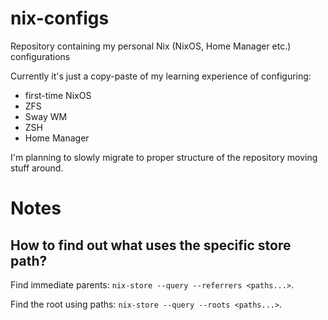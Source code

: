 # nix-configs
Repository containing my personal Nix (NixOS, Home Manager etc.) configurations

Currently it's just a copy-paste of my learning experience of configuring:
- first-time NixOS
- ZFS
- Sway WM
- ZSH
- Home Manager

I'm planning to slowly migrate to proper structure of the repository moving stuff around.

# Notes

## How to find out what uses the specific store path?

Find immediate parents: `nix-store --query --referrers <paths...>`.

Find the root using paths: `nix-store --query --roots <paths...>`.